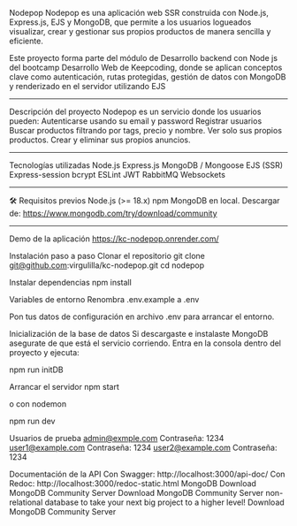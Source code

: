 Nodepop
Nodepop es una aplicación web SSR construida con Node.js, Express.js, EJS y MongoDB, que permite a los usuarios logueados visualizar, crear y gestionar sus propios productos de manera sencilla y eficiente.

Este proyecto forma parte del módulo de Desarrollo backend con Node js del bootcamp Desarrollo Web de Keepcoding, donde se aplican conceptos clave como autenticación, rutas protegidas, gestión de datos con MongoDB y renderizado en el servidor utilizando EJS

---

Descripción del proyecto
Nodepop es un servicio donde los usuarios pueden:
Autenticarse usando su email y password
Registrar usuarios
Buscar productos filtrando por tags, precio y nombre.
Ver solo sus propios productos.
Crear y eliminar sus propios anuncios.

---

Tecnologías utilizadas
Node.js
Express.js
MongoDB / Mongoose
EJS (SSR)
Express-session
bcrypt
ESLint
JWT
RabbitMQ
Websockets

---

🛠️ Requisitos previos
Node.js (>= 18.x)
npm
MongoDB en local. Descargar de: https://www.mongodb.com/try/download/community

---

Demo de la aplicación
https://kc-nodepop.onrender.com/

Instalación paso a paso
Clonar el repositorio
git clone git@github.com:virgulilla/kc-nodepop.git
cd nodepop

Instalar dependencias
npm install

Variables de entorno
Renombra .env.example a .env

Pon tus datos de configuración en archivo .env para arrancar el entorno.

Inicialización de la base de datos
Si descargaste e instalaste MongoDB asegurate de que está el servicio corriendo.
  Entra en la consola dentro del proyecto y ejecuta:

npm run initDB


Arrancar el servidor
npm start


o con nodemon

npm run dev



Usuarios de prueba
admin@exmple.com Contraseña: 1234
user1@example.com Contraseña: 1234
user2@example.com Contraseña: 1234

Documentación de la API
Con Swagger: http://localhost:3000/api-doc/
Con Redoc: http://localhost:3000/redoc-static.html
MongoDB
Download MongoDB Community Server
Download MongoDB Community Server non-relational database to take your next big project to a higher level!
Download MongoDB Community Server
﻿
